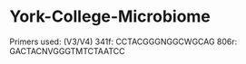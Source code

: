 # York-College-Microbiome

Primers used: (V3/V4)
	341f: CCTACGGGNGGCWGCAG
	806r: GACTACNVGGGTMTCTAATCC


  
